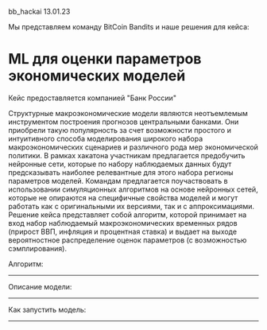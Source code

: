 bb_hackai 13.01.23

Мы представляем команду BitCoin Bandits и наше решения для кейса:

# ML для оценки параметров экономических моделей

Кейс предоставляется компанией "Банк России"

Структурные макроэкономические модели являются неотъемлемым инструментом построения прогнозов центральными банками. Они приобрели такую популярность за счет возможности простого и интуитивного способа моделирования широкого набора макроэкономических сценариев и различного рода мер экономической политики. В рамках хакатона участникам предлагается предобучить нейронные сети, которые по набору наблюдаемых данных будут предсказывать наиболее релевантные для этого набора регионы параметров моделей. Командам предлагается поучаствовать в использовании симуляционных алгоритмов на основе нейронных сетей, которые не опираются на специфичные свойства моделей и могут работать как с оригинальными их версиями, так и с аппроксимациями. Решение кейса представляет собой алгоритм, которой принимает на вход набор наблюдаемый макроэкономических временных рядов (прирост ВВП, инфляция и процентная ставка) и выдает на выходе вероятностное распределение оценок параметров (с возможностью сэмплирования).

Алгоритм: 

---

Описание модели:

---

Как запустить модель: 

---